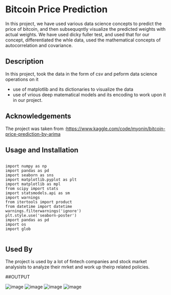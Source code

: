 
# Bitcoin Price Prediction
In this project, we have used various data science concepts to predict the price of bitcoin, and then subsequqntly visualize the predicted weights with actual weights.
We have used dicky fuller test, and used that for our concept, differentiated the whle data, used the mathematical concepts of autocorrelation and covariance.

## Description

In this project, took the data in the form of csv and peform data science operations on it

- use of matplotlib and its dictionaries to visualize the data
- use of vrious deep matematical models and its encoding to work upon it in our project.
## Acknowledgements

The project was taken from :https://www.kaggle.com/code/myonin/bitcoin-price-prediction-by-arima
## Usage and Installation

```

import numpy as np
import pandas as pd
import seaborn as sns
import matplotlib.pyplot as plt
import matplotlib as mpl
from scipy import stats
import statsmodels.api as sm
import warnings
from itertools import product
from datetime import datetime
warnings.filterwarnings('ignore')
plt.style.use('seaborn-poster')
import pandas as pd
import os
import glob
  

```






## Used By
The project is used by a lot of fintech companies and stock market analysists to analyze their mrket and work up theirp related policies.



##OUTPUT

![image](https://user-images.githubusercontent.com/92213377/218244978-2327e659-4858-43f8-bea1-062bb63e6a34.png)
![image](https://user-images.githubusercontent.com/92213377/218244999-778e3b6b-593d-42c6-969a-871b4c38a8a5.png)
![image](https://user-images.githubusercontent.com/92213377/218245010-115fcc22-8735-4bef-b194-0fa9946c13b7.png)
![image](https://user-images.githubusercontent.com/92213377/218245018-8500092c-6c10-40c2-b59b-03d7db6d8851.png)



